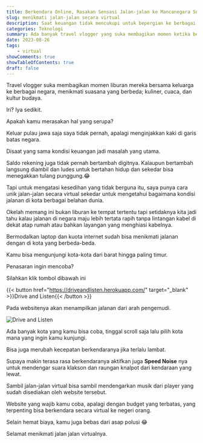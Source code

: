 ```yaml
---
title: Berkendara Online, Rasakan Sensasi Jalan-jalan ke Mancanegara Secara Virtual
slug: menikmati jalan-jalan secara virtual
description: Saat keuangan tidak mencukupi untuk bepergian ke berbagai negara, aplikasi ini membantu kamu untuk menikmati indahnya jalanan di berbagai kota di mancanegara.
categories: Teknologi
summary: Ada banyak travel vlogger yang suka membagikan momen ketika bepergian ke mancanegara. Walau keuangan tidak mendukung kita tetap bisa kok jalan-jalan, walaupun secara virtual. 
date: 2023-08-26
tags: 
    - virtual
showComments: true
showTableOfContents: true
draft: false
---
```


Travel vlogger suka membagikan momen liburan mereka bersama keluarga ke berbagai negara, menikmati suasana yang berbeda; kuliner, cuaca, dan kultur budaya. 

Iri? Iya sedikit. 

Apakah kamu merasakan hal yang serupa?

Keluar pulau jawa saja saya tidak pernah, apalagi menginjakkan kaki di garis batas negara.

Disaat yang sama kondisi keuangan jadi masalah yang utama.

Saldo rekening juga tidak pernah bertambah digitnya. Kalaupun bertambah langsung diambil dan ludes untuk bertahan hidup dan sekedar bisa menegakkan tulang punggung.😂

Tapi untuk mengatasi kesedihan yang tidak berguna itu, saya punya cara unik jalan-jalan secara virtual sekedar untuk mengetahui bagaimana kondisi jalanan di kota berbagai belahan dunia.

Okelah memang ini bukan liburan ke tempat tertentu tapi setidaknya kita jadi tahu kalau jalanan di negara maju lebih tertata rapih tanpa lintangan kabel di dekat atap rumah atau bahkan layangan yang menghiasi kabelnya.

Bermodalkan laptop dan kuota internet sudah bisa menikmati jalanan dengan di kota yang berbeda-beda.

Kamu bisa mengunjungi kota-kota dari barat hingga paling timur.

Penasaran ingin mencoba?

Silahkan klik tombol dibawah ini

{{< button href="https://driveandlisten.herokuapp.com/" target="_blank" >}}Drive and Listen{{< /button >}}

Pada websitenya akan menampilkan jalanan dari arah pengemudi.

![Drive and Listen](/img/jalan-jalan-virtual/homepage-drive-and-listen.png)

Ada banyak kota yang kamu bisa coba, tinggal scroll saja lalu pilih kota mana yang ingin kamu kunjungi.

Bisa juga merubah kecepatan berkendaranya jika terlalu lambat.

Supaya makin terasa rasa berkendaranya aktifkan juga **Speed Noise** nya untuk mendengar suara klakson dan raungan knalpot dari kendaraan yang lewat.

Sambil jalan-jalan virtual bisa sambil mendengarkan musik dari player yang sudah disediakan oleh website tersebut.

Website yang wajib kamu coba, apalagi dengan budget yang terbatas, yang terpenting bisa berkendara secara virtual ke negeri orang.

Selain hemat biaya, kamu juga bebas dari asap polusi 😂

Selamat menikmati jalan jalan virtualnya.

<div>
<script async src="https://pagead2.googlesyndication.com/pagead/js/adsbygoogle.js?client=ca-pub-1028861450285140"
     crossorigin="anonymous"></script>
<!-- Iklan horizontal -->
<ins class="adsbygoogle"
     style="display:block"
     data-ad-client="ca-pub-1028861450285140"
     data-ad-slot="1294831496"
     data-ad-format="auto"
     data-full-width-responsive="true"></ins>
<script>
     (adsbygoogle = window.adsbygoogle || []).push({});
</script>
</div>